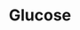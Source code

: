 ---
title: Glucose
layout: definition
brief: One of the sugars found in honey.
see_also: 
  - title: Bottling honey
    file: bottling_honey 
---